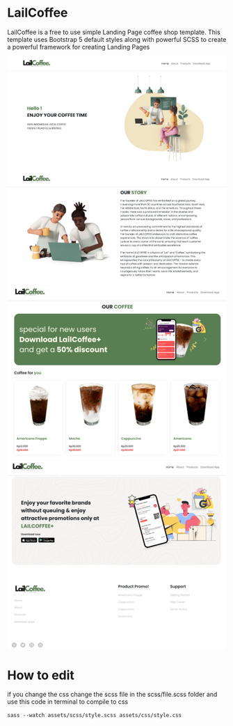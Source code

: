 # LailCoffee

LailCoffee is a free to use simple Landing Page coffee shop template.
This template uses Bootstrap 5 default styles along with powerful SCSS to create a powerful framework for creating Landing Pages

<img src="https://raw.githubusercontent.com/farisqlail/lail-coffee/master/assets/images/fix/hero.png">
<img src="https://raw.githubusercontent.com/farisqlail/lail-coffee/master/assets/images/fix/about.png">
<img src="https://raw.githubusercontent.com/farisqlail/lail-coffee/master/assets/images/fix/product.png">
<img src="https://raw.githubusercontent.com/farisqlail/lail-coffee/master/assets/images/fix/apps.png">

# How to edit
if you change the css change the scss file in the scss/file.scss folder and use this code in terminal to compile to css

```
sass --watch assets/scss/style.scss assets/css/style.css 
```
